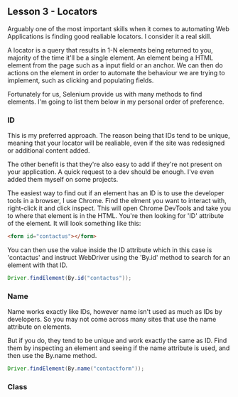 ## Lesson 3 - Locators
Arguably one of the most important skills when it comes to automating Web Applications is finding good realiable locators. I consider it a real skill.   


A locator is a query that results in 1-N elements being returned to you, majority of the time it'll be a single element. An element being a HTML element from the page such as a input field or an anchor. We can then do actions on the element in order to automate the behaviour we are trying to implement, such as clicking and populating fields.

Fortunately for us, Selenium provide us with many methods to find elements. I'm going to list them below in my personal order of preference.

### ID
This is my preferred approach. The reason being that IDs tend to be unique, meaning that your locator will be realiable, even if the site was redesigned or additional content added.  

The other benefit is that they're also easy to add if they're not present on your application. A quick request to a dev should be enough. I've even added them myself on some projects.
  
The easiest way to find out if an element has an ID is to use the developer tools in a browser, I use Chrome. Find the elment you want to interact with, right-click it and click inspect. This will open Chrome DevTools and take you to where that element is in the HTML. You're then looking for 'ID' attribute of the element. It will   look something like this:

```html
<form id="contactus"></form>
```

You can then use the value inside the ID attribute which in this case is 'contactus' and instruct WebDriver using the 'By.id' method to search for an element with that ID.

```java
Driver.findElement(By.id("contactus"));
```

### Name
Name works exactly like IDs, however name isn't used as much as IDs by developers. So you may not come across many sites that use the name attribute on elements.

But if you do, they tend to be unique and work exactly the same as ID. Find them by inspecting an element and seeing if the name attribute is used, and then use the By.name method.

```java
Driver.findElement(By.name("contactform"));
```

### Class
